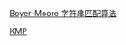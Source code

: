 [ Boyer-Moore 字符串匹配算法 ](https://www.cnblogs.com/gaochundong/p/boyer_moore_string_matching_algorithm.html)

[KMP](https://www.youtube.com/watch?v=BXCEFAzhxGY)
